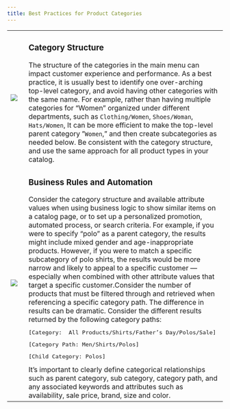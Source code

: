 ```yaml
---
title: Best Practices for Product Categories
---
```


<table>
      <tbody>
         <tr>
            <td width="10%">
               <img src="{{ site.baseurl }}{% link images/images/assets/checkbox.png %}" class="checkbox" />
            </td>
            <td><h3 class="tableBodyBold">Category Structure</h3>The structure of the categories in the main menu can impact customer experience and performance. As a best practice, it is usually best to identify one over-arching top-level category, and avoid having other categories with the same name. For example, rather than having multiple categories for “Women” organized under different departments, such as <code>Clothing/Women</code>, <code>Shoes/Woman</code>, <code>Hats/Women</code>, It can be more efficient to make the top-level parent category ”<code>Women</code>,”  and then create subcategories as needed below. Be consistent with the category structure, and use the same approach for  all product types in your catalog.</td>
         </tr>
         <tr>
            <td width="10%">
               <img src="{{ site.baseurl }}{% link images/images/assets/checkbox.png %}" class="checkbox" />
            </td>
            <td><h3 class="tableBodyBold">Business Rules and Automation</h3>Consider the category structure and available attribute values when using business logic to show similar items on a catalog page, or to set up a personalized promotion, automated process,  or search criteria. For example, if you were to specify  “polo” as a parent category, the results might include  mixed gender and age-inappropriate products. However, if you were to match a specific subcategory of polo shirts, the results would be more narrow and likely to appeal to a specific customer — especially when combined with other attribute values that target a specific customer.Consider the number of products that must be filtered through and retrieved when referencing a specific category path. The difference in results can be dramatic. Consider the different results returned by the following category paths:<pre>[Category:  All Products/Shirts/Father’s Day/Polos/Sale] </pre><pre>[Category Path: Men/Shirts/Polos]</pre><pre>[Child Category: Polos]</pre>It’s important to clearly define categorical relationships such as parent category, sub category, category path, and any associated keywords and attributes such as availability, sale price, brand, size and color.<br /></td>
         </tr>
      </tbody>
   </table>

